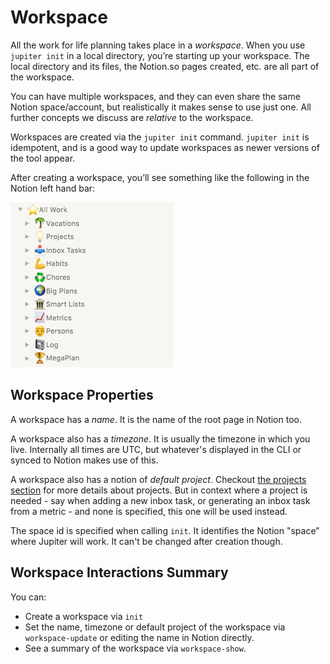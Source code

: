 # Workspace

All the work for life planning takes place in a _workspace_. When you use
`jupiter init` in a local directory, you’re starting up your workspace. The local
directory and its files, the Notion.so pages created, etc. are all part of the
workspace.

You can have multiple workspaces, and they can even share the same Notion
space/account, but realistically it makes sense to use just one. All further
concepts we discuss are _relative_ to the workspace.

Workspaces are created via the `jupiter init` command. `jupiter init` is idempotent, and is a good
way to update workspaces as newer versions of the tool appear.

After creating a workspace, you’ll see something like the following in the Notion
left hand bar:

![Workspace image](../assets/concepts-workspace.png)

## Workspace Properties

A workspace has a _name_. It is the name of the root page in Notion too.

A workspace also has a _timezone_. It is usually the timezone in which you live. Internally
all times are UTC, but whatever's displayed in the CLI or synced to Notion makes use of this.

A workspace also has a notion of _default project_. Checkout [the projects section](./projects.md) for more details
about projects. But in context where a project is needed - say when adding a new inbox task, or generating an
inbox task from a metric - and none is specified, this one will be used instead.

The space id is specified when calling `init`. It identifies the Notion "space" where Jupiter will work. It
can't be changed after creation though.

## Workspace Interactions Summary

You can:

* Create a workspace via `init`
* Set the name, timezone or default project of the workspace via `workspace-update` or editing the name in Notion
 directly.
* See a summary of the workspace via `workspace-show`.
